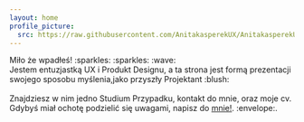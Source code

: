 ```yaml
---
layout: home
profile_picture:
  src: https://raw.githubusercontent.com/AnitakasperekUX/AnitakasperekUX.github.io/main/assets/img/profile-pic.jpg
---
```


<p>
 Miło że wpadłeś! :sparkles: :sparkles: :wave: <br>
Jestem entuzjastką UX i Produkt Designu, a ta strona jest formą prezentacji swojego sposobu myślenia,jako przyszły Projektant :blush: <br><br>
Znajdziesz w nim jedno Studium Przypadku, kontakt do mnie, oraz moje cv. 
Gdybyś miał ochotę podzielić się uwagami,   napisz do <a href="https://www.linkedin.com/in/anita-kasperek/">mnie!</a>. :envelope:.
</p> 
